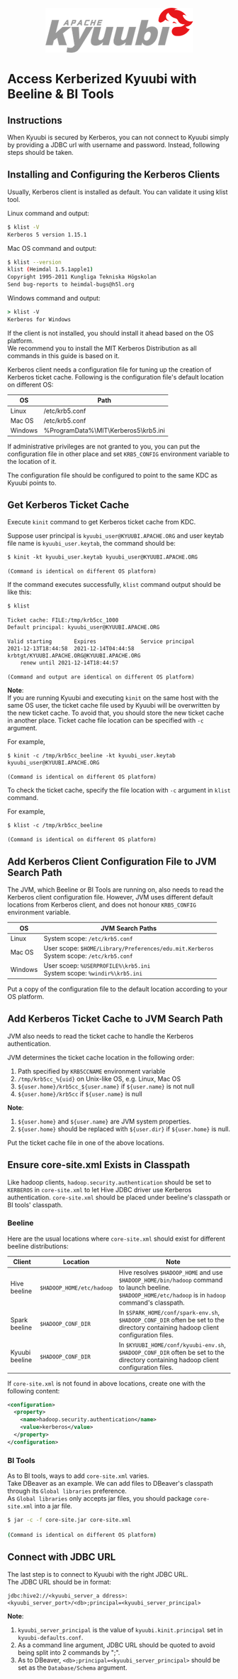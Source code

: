<!--
 - Licensed to the Apache Software Foundation (ASF) under one or more
 - contributor license agreements.  See the NOTICE file distributed with
 - this work for additional information regarding copyright ownership.
 - The ASF licenses this file to You under the Apache License, Version 2.0
 - (the "License"); you may not use this file except in compliance with
 - the License.  You may obtain a copy of the License at
 -
 -   http://www.apache.org/licenses/LICENSE-2.0
 -
 - Unless required by applicable law or agreed to in writing, software
 - distributed under the License is distributed on an "AS IS" BASIS,
 - WITHOUT WARRANTIES OR CONDITIONS OF ANY KIND, either express or implied.
 - See the License for the specific language governing permissions and
 - limitations under the License.
 -->

<div align=center>

![](../imgs/kyuubi_logo.png)

</div>

# Access Kerberized Kyuubi with Beeline & BI Tools

## Instructions
When Kyuubi is secured by Kerberos, you can not connect to Kyuubi simply by providing a JDBC url 
with username and password.
Instead, following steps should be taken.

## Installing and Configuring the Kerberos Clients
Usually, Kerberos client is installed as default. You can validate it using klist tool.

Linux command and output:
```bash
$ klist -V
Kerberos 5 version 1.15.1
```

Mac OS command and output:
```bash
$ klist --version
klist (Heimdal 1.5.1apple1)
Copyright 1995-2011 Kungliga Tekniska Högskolan
Send bug-reports to heimdal-bugs@h5l.org
```

Windows command and output:
```cmd
> klist -V
Kerberos for Windows
```

If the client is not installed, you should install it ahead based on the OS platform.  
We recommend you to install the MIT Kerberos Distribution as all commands in this guide is based on it.  

Kerberos client needs a configuration file for tuning up the creation of Kerberos ticket cache.
Following is the configuration file's default location on different OS:

OS | Path
---| ---
Linux | /etc/krb5.conf
Mac OS | /etc/krb5.conf
Windows | %ProgramData%\MIT\Kerberos5\krb5.ini

If administrative privileges are not granted to you, you can put the configuration file in other place and 
set `KRB5_CONFIG` environment variable to the location of it.

The configuration file should be configured to point to the same KDC as Kyuubi points to.

## Get Kerberos Ticket Cache
Execute `kinit` command to get Kerberos ticket cache from KDC.

Suppose user principal is `kyuubi_user@KYUUBI.APACHE.ORG` and user keytab file name is `kyuubi_user.keytab`, 
the command should be:

```
$ kinit -kt kyuubi_user.keytab kyuubi_user@KYUUBI.APACHE.ORG

(Command is identical on different OS platform)
```

If the command executes successfully, `klist` command output should be like this:

```
$ klist

Ticket cache: FILE:/tmp/krb5cc_1000
Default principal: kyuubi_user@KYUUBI.APACHE.ORG

Valid starting       Expires              Service principal
2021-12-13T18:44:58  2021-12-14T04:44:58  krbtgt/KYUUBI.APACHE.ORG@KYUUBI.APACHE.ORG
    renew until 2021-12-14T18:44:57
    
(Command and output are identical on different OS platform)
```


**Note**:  
If you are running Kyuubi and executing `kinit` on the same host with the same OS user, the ticket 
cache file used by Kyuubi will be overwritten by the new ticket cache. To avoid that, you should 
store the new ticket cache in another place. Ticket cache file location can be specified with `-c` argument.

For example,
```
$ kinit -c /tmp/krb5cc_beeline -kt kyuubi_user.keytab kyuubi_user@KYUUBI.APACHE.ORG

(Command is identical on different OS platform)
```

To check the ticket cache, specify the file location with `-c` argument in `klist` command.

For example,
```
$ klist -c /tmp/krb5cc_beeline

(Command is identical on different OS platform)
```

## Add Kerberos Client Configuration File to JVM Search Path
The JVM, which Beeline or BI Tools are running on, also needs to read the Kerberos client configuration file.
However, JVM uses different default locations from Kerberos client, and does not honour `KRB5_CONFIG`
environment variable.

OS | JVM Search Paths
---| ---
Linux | System scope: `/etc/krb5.conf`
Mac OS | User scope: `$HOME/Library/Preferences/edu.mit.Kerberos`<br/>System scope: `/etc/krb5.conf`
Windows | User scoep: `%USERPROFILE%\krb5.ini`<br/>System scope: `%windir%\krb5.ini`

Put a copy of the configuration file to the default location according to your OS platform.

## Add Kerberos Ticket Cache to JVM Search Path
JVM also needs to read the ticket cache to handle the Kerberos authentication.

JVM determines the ticket cache location in the following order:
1. Path specified by `KRB5CCNAME` environment variable
2. `/tmp/krb5cc_%{uid}` on Unix-like OS, e.g. Linux, Mac OS
3. `${user.home}/krb5cc_${user.name}` if `${user.name}` is not null
4. `${user.home}/krb5cc` if `${user.name}` is null

**Note**:  
1. `${user.home}` and `${user.name}` are JVM system properties.
2. `${user.home}` should be replaced with `${user.dir}` if `${user.home}` is null.

Put the ticket cache file in one of the above locations. 

## Ensure core-site.xml Exists in Classpath
Like hadoop clients, `hadoop.security.authentication` should be set to `KERBEROS` in `core-site.xml` 
to let Hive JDBC driver use Kerberos authentication. `core-site.xml` should be placed under beeline's 
classpath or BI tools' classpath.

### Beeline
Here are the usual locations where `core-site.xml` should exist for different beeline distributions:

Client | Location | Note
--- | --- | ---
Hive beeline | `$HADOOP_HOME/etc/hadoop` | Hive resolves `$HADOOP_HOME` and use `$HADOOP_HOME/bin/hadoop` command to launch beeline. `$HADOOP_HOME/etc/hadoop` is in `hadoop` command's classpath.
Spark beeline | `$HADOOP_CONF_DIR` | In `$SPARK_HOME/conf/spark-env.sh`, `$HADOOP_CONF_DIR` often be set to the directory containing hadoop client configuration files.
Kyuubi beeline | `$HADOOP_CONF_DIR` | In `$KYUUBI_HOME/conf/kyuubi-env.sh`, `$HADOOP_CONF_DIR` often be set to the directory containing hadoop client configuration files.

If `core-site.xml` is not found in above locations, create one with the following content:
```xml
<configuration>
  <property>
    <name>hadoop.security.authentication</name>
    <value>kerberos</value>
  </property>
</configuration>
```

### BI Tools
As to BI tools, ways to add `core-site.xml` varies.  
Take DBeaver as an example. We can add files to DBeaver's classpath through its `Global libraries` preference.  
As `Global libraries` only accepts jar files, you should package `core-site.xml` into a jar file.

```bash
$ jar -c -f core-site.jar core-site.xml

(Command is identical on different OS platform)
```

## Connect with JDBC URL
The last step is to connect to Kyuubi with the right JDBC URL.  
The JDBC URL should be in format: 

```
jdbc:hive2://<kyuubi_server_a ddress>:<kyuubi_server_port>/<db>;principal=<kyuubi_server_principal>
```

**Note**:  
1. `kyuubi_server_principal` is the value of `kyuubi.kinit.principal` set in `kyuubi-defaults.conf`.
2. As a command line argument, JDBC URL should be quoted to avoid being split into 2 commands by ";".
3. As to DBeaver, `<db>;principal=<kyuubi_server_principal>` should be set as the `Database/Schema` argument.

